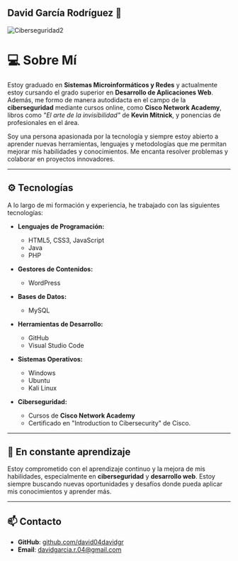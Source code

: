 ## David García Rodríguez 👋

![Ciberseguridad2](https://github.com/user-attachments/assets/d5bd404f-64cf-4cdb-b28d-931c7f98d355)


# 💻 **Sobre Mí**

Estoy graduado en **Sistemas Microinformáticos y Redes** y actualmente estoy cursando el grado superior en **Desarrollo de Aplicaciones Web**. Además, me formo de manera autodidacta en el campo de la **ciberseguridad** mediante cursos online, como **Cisco Network Academy**, libros como *"El arte de la invisibilidad"* de **Kevin Mitnick**, y ponencias de profesionales en el área.

Soy una persona apasionada por la tecnología y siempre estoy abierto a aprender nuevas herramientas, lenguajes y metodologías que me permitan mejorar mis habilidades y conocimientos. Me encanta resolver problemas y colaborar en proyectos innovadores.

---

## ⚙ **Tecnologías**

A lo largo de mi formación y experiencia, he trabajado con las siguientes tecnologías:

- **Lenguajes de Programación:**
  - HTML5, CSS3, JavaScript
  - Java
  - PHP
  
- **Gestores de Contenidos:**
  - WordPress
  
- **Bases de Datos:**
  - MySQL
  
- **Herramientas de Desarrollo:**
  - GitHub
  - Visual Studio Code

- **Sistemas Operativos:**
  - Windows
  - Ubuntu
  - Kali Linux

- **Ciberseguridad:**
  - Cursos de **Cisco Network Academy**
  - Certificado en "Introduction to Cibersecurity" de Cisco.
  
---

## 🚀 **En constante aprendizaje**

Estoy comprometido con el aprendizaje continuo y la mejora de mis habilidades, especialmente en **ciberseguridad** y **desarrollo web**. Estoy siempre buscando nuevas oportunidades y desafíos donde pueda aplicar mis conocimientos y aprender más.

---

## 📫 **Contacto**

- **GitHub**: [github.com/david04davidgr](https://github.com/david04davidgr)  
- **Email**: davidgarcia.r.04@gmail.com 

  
